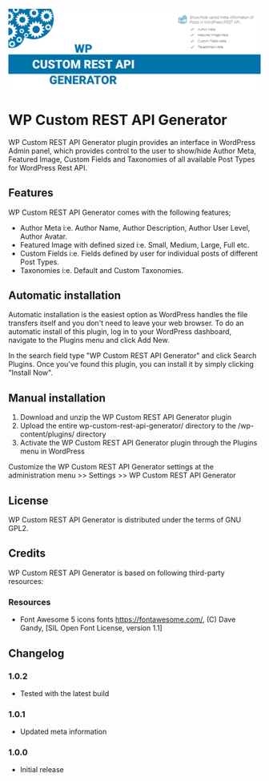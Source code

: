 ﻿![WP Custom REST API Generator Banner Image](./assets/banner-1544x500.png)

# WP Custom REST API Generator

WP Custom REST API Generator plugin provides an interface in WordPress Admin panel, which provides control to the user to show/hide Author Meta, Featured Image, Custom Fields and Taxonomies of all available Post Types for WordPress Rest API.

## Features

WP Custom REST API Generator comes with the following features;

 - Author Meta i:e. Author Name, Author Description, Author User Level, Author Avatar.
 - Featured Image with defined sized i:e. Small, Medium, Large, Full etc.
 - Custom Fields i:e. Fields defined by user for individual posts of different Post Types.
 - Taxonomies i:e. Default and Custom Taxonomies.
 
## Automatic installation

Automatic installation is the easiest option as WordPress handles the file transfers itself and you don't need to leave your web browser. To do an automatic install of this plugin, log in to your WordPress dashboard, navigate to the Plugins menu and click Add New.

In the search field type "WP Custom REST API Generator" and click Search Plugins. Once you've found this plugin, you can install it by simply clicking "Install Now".

## Manual installation

1.	Download and unzip the WP Custom REST API Generator plugin
2.	Upload the entire wp-custom-rest-api-generator/ directory to the /wp-content/plugins/ directory
3.	Activate the WP Custom REST API Generator plugin through the Plugins menu in WordPress

Customize the WP Custom REST API Generator settings at the administration menu >> Settings >> WP Custom REST API Generator

## License
WP Custom REST API Generator is distributed under the terms of GNU GPL2.

## Credits
WP Custom REST API Generator is based on following third-party resources:

### Resources
* Font Awesome 5 icons fonts https://fontawesome.com/, (C) Dave Gandy, [SIL Open Font License, version 1.1]

## Changelog

### 1.0.2
* Tested with the latest build

### 1.0.1
* Updated meta information

### 1.0.0
* Initial release

